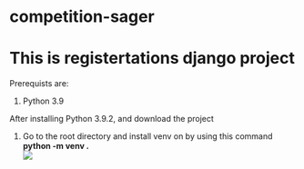 # competition-sager
 
<h1> This is registertations django project </h1>
<p> Prerequists are: </p>
<ol>
 <li> Python 3.9 </li>
</ol>

<p> After installing Python 3.9.2, and download the project </p>
<ol>
 <li> Go to the root directory and install venv on by using this command <strong >python -m venv . </strong> </li>
 <img src="https://www.pixsy.com/wp-content/uploads/2021/04/ben-sweet-2LowviVHZ-E-unsplash-1.jpeg">
 </ol>
